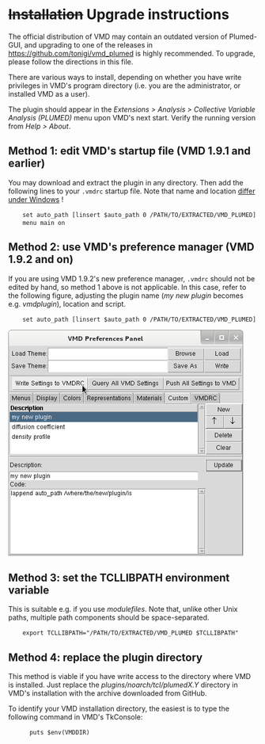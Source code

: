 ~~Installation~~ Upgrade instructions
========================================

The official distribution of VMD may contain an outdated version of
Plumed-GUI, and upgrading to one of the releases in
https://github.com/tonigi/vmd_plumed is highly recommended.
To upgrade, please follow the directions in this file.

There are various ways to install, depending on whether you have write
privileges in VMD's program directory (i.e. you are the administrator,
or installed VMD as a user). 

The plugin should appear in the _Extensions > Analysis > Collective
Variable Analysis (PLUMED)_ menu upon VMD's next start. Verify the
running version from _Help > About_.



## Method 1: edit VMD's startup file (VMD 1.9.1 and earlier)

You may download and extract the plugin in any directory. Then add the
following lines to your `.vmdrc` startup file. Note that name and location
[differ under Windows](http://www.ks.uiuc.edu/Research/vmd/vmd-1.7/ug/node197.html) !

        set auto_path [linsert $auto_path 0 /PATH/TO/EXTRACTED/VMD_PLUMED]
        menu main on


## Method 2: use VMD's preference manager (VMD 1.9.2 and on)

If you are using VMD 1.9.2's new preference manager, `.vmdrc` should
not be edited by hand, so method 1 above is not applicable. In this
case, refer to the following figure, adjusting the plugin name (*my
new plugin* becomes e.g. *vmdplugin*), location and script.

        set auto_path [linsert $auto_path 0 /PATH/TO/EXTRACTED/VMD_PLUMED]

![VMD 1.9.2 Preferences Editor](install_vmd_1.9.2.png)



## Method 3: set the TCLLIBPATH environment variable

This is suitable e.g. if you use *modulefiles*. Note that, unlike
other Unix paths, multiple path components should be space-separated.

        export TCLLIBPATH="/PATH/TO/EXTRACTED/VMD_PLUMED $TCLLIBPATH"


## Method 4: replace the plugin directory

This method is viable if you have write access to the directory where
VMD is installed. Just replace the _plugins/noarch/tcl/plumedX.Y_
directory in VMD's installation with the archive downloaded from
GitHub.

To identify your VMD installation directory, the easiest is to type the
following command in VMD's TkConsole:

          puts $env(VMDDIR)


